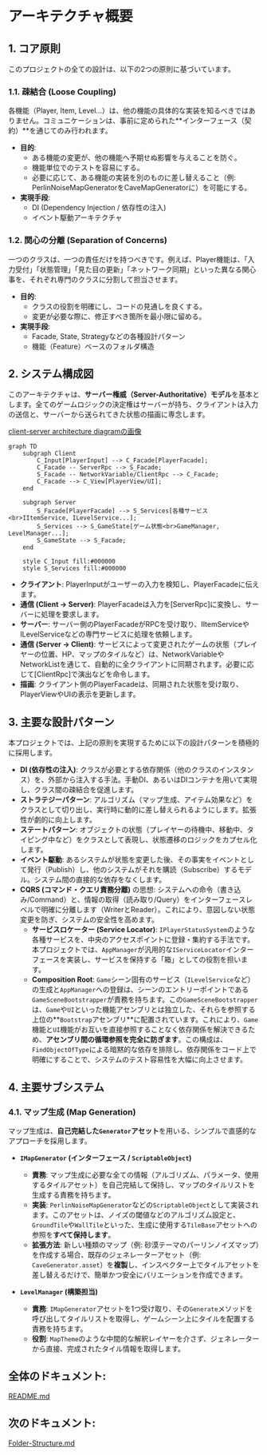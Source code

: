 # **アーキテクチャ概要**

## **1\. コア原則**

このプロジェクトの全ての設計は、以下の2つの原則に基づいています。

### **1.1. 疎結合 (Loose Coupling)**

各機能（Player, Item, Level...）は、他の機能の具体的な実装を知るべきではありません。コミュニケーションは、事前に定められた\*\*インターフェース（契約）\*\*を通じてのみ行われます。

* **目的**:  
  * ある機能の変更が、他の機能へ予期せぬ影響を与えることを防ぐ。  
  * 機能単位でのテストを容易にする。  
  * 必要に応じて、ある機能の実装を別のものに差し替えること（例: PerlinNoiseMapGeneratorをCaveMapGeneratorに）を可能にする。  
* **実現手段**:  
  * DI (Dependency Injection / 依存性の注入)  
  * イベント駆動アーキテクチャ

### **1.2. 関心の分離 (Separation of Concerns)**

一つのクラスは、一つの責任だけを持つべきです。例えば、Player機能は、「入力受付」「状態管理」「見た目の更新」「ネットワーク同期」といった異なる関心事を、それぞれ専門のクラスに分割して担当させます。

* **目的**:  
  * クラスの役割を明確にし、コードの見通しを良くする。  
  * 変更が必要な際に、修正すべき箇所を最小限に留める。  
* **実現手段**:  
  * Facade, State, Strategyなどの各種設計パターン  
  * 機能（Feature）ベースのフォルダ構造

## **2\. システム構成図**

このアーキテクチャは、**サーバー権威（Server-Authoritative）モデル**を基本とします。全てのゲームロジックの決定権はサーバーが持ち、クライアントは入力の送信と、サーバーから送られてきた状態の描画に専念します。

[client-server architecture diagramの画像](./docs/client-server-model.jpg)
```mermaid
graph TD  
    subgraph Client  
        C_Input[PlayerInput] --> C_Facade[PlayerFacade];  
        C_Facade -- ServerRpc --> S_Facade;  
        S_Facade -- NetworkVariable/ClientRpc --> C_Facade;  
        C_Facade --> C_View[PlayerView/UI];  
    end
    
    subgraph Server  
        S_Facade[PlayerFacade] --> S_Services[各種サービス<br>IItemService, ILevelService...];  
        S_Services --> S_GameState[ゲーム状態<br>GameManager, LevelManager...];  
        S_GameState --> S_Facade;  
    end

    style C_Input fill:#000000  
    style S_Services fill:#000000
```
* **クライアント**: PlayerInputがユーザーの入力を検知し、PlayerFacadeに伝えます。  
* **通信 (Client \-\> Server)**: PlayerFacadeは入力を\[ServerRpc\]に変換し、サーバーに処理を要求します。  
* **サーバー**: サーバー側のPlayerFacadeがRPCを受け取り、IItemServiceやILevelServiceなどの専門サービスに処理を依頼します。  
* **通信 (Server \-\> Client)**: サービスによって変更されたゲームの状態（プレイヤーの位置、HP、マップのタイルなど）は、NetworkVariableやNetworkListを通じて、自動的に全クライアントに同期されます。必要に応じて\[ClientRpc\]で演出などを命令します。  
* **描画**: クライアント側のPlayerFacadeは、同期された状態を受け取り、PlayerViewやUIの表示を更新します。

## **3\. 主要な設計パターン**

本プロジェクトでは、上記の原則を実現するために以下の設計パターンを積極的に採用します。

* **DI (依存性の注入)**: クラスが必要とする依存関係（他のクラスのインスタンス）を、外部から注入する手法。手動DI、あるいはDIコンテナを用いて実現し、クラス間の疎結合を促進します。  
* **ストラテジーパターン**: アルゴリズム（マップ生成、アイテム効果など）をクラスとして切り出し、実行時に動的に差し替えられるようにします。拡張性が劇的に向上します。  
* **ステートパターン**: オブジェクトの状態（プレイヤーの待機中、移動中、タイピング中など）をクラスとして表現し、状態遷移のロジックをカプセル化します。  
* **イベント駆動**: あるシステムが状態を変更した後、その事実をイベントとして発行（Publish）し、他のシステムがそれを購読（Subscribe）するモデル。システム間の直接的な依存をなくします。  
* **CQRS (コマンド・クエリ責務分離)** の思想: システムへの命令（書き込み/Command）と、情報の取得（読み取り/Query）をインターフェースレベルで明確に分離します（WriterとReader）。これにより、意図しない状態変更を防ぎ、システムの安全性を高めます。
  * **サービスロケーター (Service Locator)**: `IPlayerStatusSystem`のような各種サービスを、中央のアクセスポイントに登録・集約する手法です。本プロジェクトでは、`AppManager`が汎用的な`IServiceLocator`インターフェースを実装し、サービスを保持する「箱」としての役割を担います。
  * **Composition Root**: `Game`シーン固有のサービス（`ILevelService`など）の生成と`AppManager`への登録は、シーンのエントリーポイントである`GameSceneBootstrapper`が責務を持ちます。この`GameSceneBootstrapper`は、`Game`や`UI`といった機能アセンブリとは独立した、それらを参照する上位の**`Bootstrap`アセンブリ**に配置されています。これにより、`Game`機能と`UI`機能がお互いを直接参照することなく依存関係を解決できるため、**アセンブリ間の循環参照を完全に防ぎます**。この構成は、`FindObjectOfType`による暗黙的な依存を排除し、依存関係をコード上で明確にすることで、システムのテスト容易性を大幅に向上させます。

## **4. 主要サブシステム**

### **4.1. マップ生成 (Map Generation)**
マップ生成は、**自己完結した`Generator`アセット**を用いる、シンプルで直感的なアプローチを採用します。

*   **`IMapGenerator` (インターフェース / `ScriptableObject`)**
    *   **責務**: マップ生成に必要な全ての情報（アルゴリズム、パラメータ、使用するタイルアセット）を自己完結して保持し、マップのタイルリストを生成する責務を持ちます。
    *   **実装**: `PerlinNoiseMapGenerator`などの`ScriptableObject`として実装されます。このアセットは、ノイズの閾値などのアルゴリズム設定と、`GroundTile`や`WallTile`といった、生成に使用する`TileBase`アセットへの参照を**すべて保持します**。
    *   **拡張方法**: 新しい種類のマップ（例: 砂漠テーマのパーリンノイズマップ）を作成する場合、既存のジェネレーターアセット（例: `CaveGenerator.asset`）を**複製**し、インスペクター上でタイルアセットを差し替えるだけで、簡単かつ安全にバリエーションを作成できます。

*   **`LevelManager` (構築担当)**
    *   **責務**: `IMapGenerator`アセットを1つ受け取り、その`Generate`メソッドを呼び出してタイルリストを取得し、ゲームシーン上にタイルを配置する責務を持ちます。
    *   **役割**: `MapTheme`のような中間的な解釈レイヤーを介さず、ジェネレーターから直接、完成されたタイル情報を取得します。

## **全体のドキュメント:**　
[README.md](./README.md)
## **次のドキュメント:** 
[Folder-Structure.md](./Folder-Structure.md)